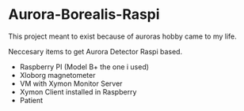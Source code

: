 # Aurora-Borealis-Raspi
This project meant to exist because of auroras hobby came to my life.

Neccesary items to get Aurora Detector Raspi based.
- Raspberry PI (Model B+ the one i used)
- Xloborg magnetometer
- VM with Xymon Monitor Server
- Xymon Client installed in Raspberry
- Patient
